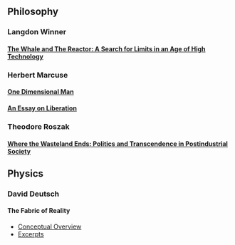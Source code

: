 ## **Philosophy**

### Langdon Winner
#### [The Whale and The Reactor: A Search for Limits in an Age of High Technology](https://j-lyman.github.io/Excerpts/The-Whale-and-the-Reactor)

### Herbert Marcuse
#### [One Dimensional Man](https://j-lyman.github.io/Excerpts/One-Dimensional-Man)
#### [An Essay on Liberation](https://j-lyman.github.io/Excerpts/An-Essay-on-Liberation)

### Theodore Roszak
#### [Where the Wasteland Ends: Politics and Transcendence in Postindustrial Society](https://j-lyman.github.io/Excerpts/Where-the-Wasteland-Ends)

## **Physics**
### David Deutsch
#### The Fabric of Reality
* [Conceptual Overview](https://j-lyman.github.io/Excerpts/Overviews/The-Fabric-of-Reality)
* [Excerpts](https://j-lyman.github.io/Excerpts/The-Fabric-of-Reality)

